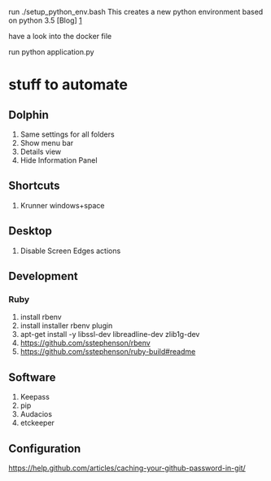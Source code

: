 run ./setup_python_env.bash
This creates a new python environment based on python 3.5 [Blog] [1] 

[1]: http://thomas-cokelaer.info/blog/2014/08/installing-another-python-version-into-virtualenv/ "Blog"
have a look into the docker file

run python application.py

# stuff to automate #

## Dolphin ##
1. Same settings for all folders
1. Show menu bar
1. Details view
1. Hide Information Panel

## Shortcuts ##
1. Krunner windows+space

## Desktop ##
1. Disable Screen Edges actions

## Development ##
### Ruby ###
1. install rbenv
1. install installer rbenv plugin
1. apt-get install -y libssl-dev libreadline-dev zlib1g-dev
1. https://github.com/sstephenson/rbenv
1. https://github.com/sstephenson/ruby-build#readme

## Software ##
1. Keepass
1. pip
1. Audacios
1. etckeeper

## Configuration ##
https://help.github.com/articles/caching-your-github-password-in-git/